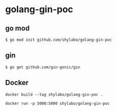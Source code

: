 # golang-gin-poc

## go mod

```
$ go mod init github.com/shylabo/golang-gin-poc
```

## gin

```
$ go get github.com/gin-gonic/gin
```

## Docker

```
docker build --tag shylabo/golang-gin-poc .
```

```
docker run -p 5000:5000 shylabo/golang-gin-poc
```
